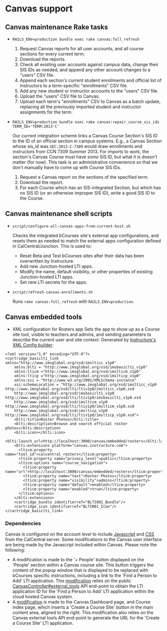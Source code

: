 # Canvas support

## Canvas maintenance Rake tasks

* `RAILS_ENV=production bundle exec rake canvas:full_refresh`
    1. Request Canvas reports for all user accounts, and all course sections for every current term.
    2. Download the reports.
    3. Check all existing user accounts against campus data, change their SIS IDs as needed, and append any other account changes to a "users" CSV file.
    4. Append each section's current student enrollments and official list of instructors to a term-specific "enrollments" CSV file.
    5. Add any new student or instructor accounts to the "users" CSV file.
    6. Upload the "users" CSV file to Canvas.
    7. Upload each term's "enrollments" CSV to Canvas as a batch update, replacing all the previously imported student and instructor assignments for the term.
* `RAILS_ENV=production bundle exec rake canvas:repair_course_sis_ids TERM_ID='TERM:2013-C'`

    Our current integration scheme links a Canvas Course Section's SIS ID to the ID of an official section in campus systems. E.g., a Canvas Section whose sis_id was `SEC:2013-C-7309` would draw enrollments and instructors from CCN 7309 Summer 2013. For imports to work, the section's Canvas Course must have _some_ SIS ID, but what it is doesn't matter (for now). This task is an administrative convenience so that we don't manually have to come up with Course SIS IDs.
    1. Request a Canvas report on the sections of the specified term.
    2. Download the report.
    3. For each Course which has an SIS-integrated Section, but which has no SIS ID (or an otherwise improper SIS ID), write a good SIS ID to the Course.

## Canvas maintenance shell scripts

* `script/configure-all-canvas-apps-from-current-host.sh`

    Checks the integrated bCourses site's external app configurations, and resets them as needed to match
    the external apps configuration defined in CalCentral/Junction. This is used to:
    * Reset Beta and Test bCourses sites after their data has been overwritten by Instructure.
    * Add new Junction-hosted LTI apps.
    * Modify the name, default visibility, or other properties of existing Junction-hosted LTI apps.
    * Set new LTI secrets for the apps.
* `script/refresh-canvas-enrollments.sh`

    Runs `rake canvas:full_refresh` with `RAILS_ENV=production`.

## Canvas embedded tools

* XML configuration for Rosters app
Sets the app to show up as a Course site tool, visible to teachers and admins, and sending parameters to describe the current user and site context. Generated by [Instructure's XML Config builder](http://www.edu-apps.org/build_xml.html):

```
<?xml version="1.0" encoding="UTF-8"?>
<cartridge_basiclti_link xmlns="http://www.imsglobal.org/xsd/imslticc_v1p0"
    xmlns:blti = "http://www.imsglobal.org/xsd/imsbasiclti_v1p0"
    xmlns:lticm ="http://www.imsglobal.org/xsd/imslticm_v1p0"
    xmlns:lticp ="http://www.imsglobal.org/xsd/imslticp_v1p0"
    xmlns:xsi = "http://www.w3.org/2001/XMLSchema-instance"
    xsi:schemaLocation = "http://www.imsglobal.org/xsd/imslticc_v1p0 http://www.imsglobal.org/xsd/lti/ltiv1p0/imslticc_v1p0.xsd
    http://www.imsglobal.org/xsd/imsbasiclti_v1p0 http://www.imsglobal.org/xsd/lti/ltiv1p0/imsbasiclti_v1p0.xsd
    http://www.imsglobal.org/xsd/imslticm_v1p0 http://www.imsglobal.org/xsd/lti/ltiv1p0/imslticm_v1p0.xsd
    http://www.imsglobal.org/xsd/imslticp_v1p0 http://www.imsglobal.org/xsd/lti/ltiv1p0/imslticp_v1p0.xsd">
    <blti:title>Roster Photos</blti:title>
    <blti:description>Browse and search official roster photos</blti:description>
    <blti:icon></blti:icon>
    <blti:launch_url>http://localhost:3000/canvas/embedded/rosters</blti:launch_url>
    <blti:extensions platform="canvas.instructure.com">
      <lticm:property name="tool_id">calcentral_rosters</lticm:property>
      <lticm:property name="privacy_level">public</lticm:property>
      <lticm:options name="course_navigation">
        <lticm:property name="url">http://localhost:3000/canvas/embedded/rosters</lticm:property>
        <lticm:property name="text">Roster Photos</lticm:property>
        <lticm:property name="visibility">admins</lticm:property>
        <lticm:property name="default">enabled</lticm:property>
        <lticm:property name="enabled">true</lticm:property>
      </lticm:options>
    </blti:extensions>
    <cartridge_bundle identifierref="BLTI001_Bundle"/>
    <cartridge_icon identifierref="BLTI001_Icon"/>
</cartridge_basiclti_link>
```

### Dependencies

Canvas is configured on the account level to include
[Javascript](../public/canvas/canvas-customization.js) and [CSS](../public/canvas/canvas-skin.css) from the CalCentral server. Some modifications to the Canvas user interface are being made by the Javascript included within Canvas. Please note the following:

* A modification is made to the '+ People' button displayed on the 'People' section within a Canvas course site. This button triggers the content of the popup window that is displayed to be replaced with bCourses specific instructions, including a  link to the 'Find a Person to Add' LTI application. This [modification](../public/canvas/canvas-customization.js#L9) relies on the public [CanvasController#external_tools](../app/controllers/canvas_controller.rb#L16) API end-point to obtain the LTI application ID for the 'Find a Person to Add' LTI application within the cloud hosted Canvas system.
* A [modification](../public/canvas/canvas-customization.js#L69) is made to the Canvas Dashboard page, and Course index page, which inserts a 'Create a Course Site' button in the main content area, aligned to the right. This modification also relies on the Canvas external tools API end-point to generate the URL for the 'Create a Course Site' LTI application.

